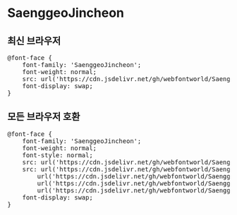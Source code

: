 # SaenggeoJincheon

## 최신 브라우저
<pre>
@font-face {
    font-family: 'SaenggeoJincheon';
    font-weight: normal;
    src: url('https://cdn.jsdelivr.net/gh/webfontworld/SaenggeoJincheon/SaenggeoJincheon.woff2') format('woff2');
    font-display: swap;
}
</pre>

## 모든 브라우저 호환
<pre>
@font-face {
    font-family: 'SaenggeoJincheon';
    font-weight: normal;
    font-style: normal;
    src: url('https://cdn.jsdelivr.net/gh/webfontworld/SaenggeoJincheon/SaenggeoJincheon.eot');
    src: url('https://cdn.jsdelivr.net/gh/webfontworld/SaenggeoJincheon/SaenggeoJincheon.eot?#iefix') format('embedded-opentype'),
        url('https://cdn.jsdelivr.net/gh/webfontworld/SaenggeoJincheon/SaenggeoJincheon.woff2') format('woff2'),
        url('https://cdn.jsdelivr.net/gh/webfontworld/SaenggeoJincheon/SaenggeoJincheon.woff') format('woff'),
        url('https://cdn.jsdelivr.net/gh/webfontworld/SaenggeoJincheon/SaenggeoJincheon.ttf') format("truetype");
    font-display: swap;
}
</pre>
